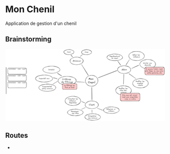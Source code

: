 # Mon Chenil
Application de gestion d'un chenil

## Brainstorming
![Brainstorming](images/brainstorming.png)

## Routes
- 